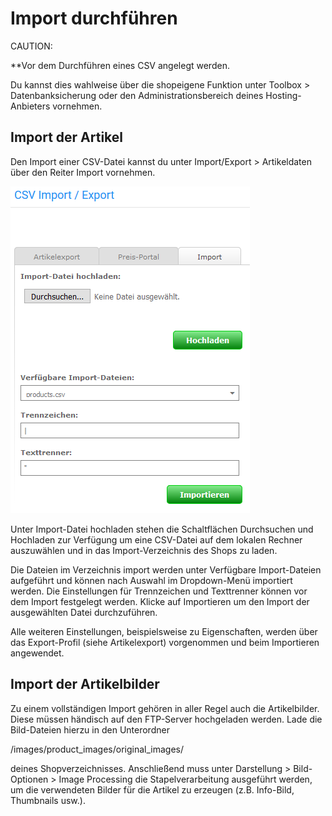 # Import durchführen 

CAUTION:

**Vor dem Durchführen eines CSV angelegt werden.

Du kannst dies wahlweise über die shopeigene Funktion unter Toolbox \> Datenbanksicherung oder den Administrationsbereich deines Hosting-Anbieters vornehmen.

## Import der Artikel 

Den Import einer CSV-Datei kannst du unter Import/Export \> Artikeldaten über den Reiter Import vornehmen.

![](Bilder/Abb113_ArtikelImportieren.PNG "Artikel importieren")

Unter Import-Datei hochladen stehen die Schaltflächen Durchsuchen und Hochladen zur Verfügung um eine CSV-Datei auf dem lokalen Rechner auszuwählen und in das Import-Verzeichnis des Shops zu laden.

Die Dateien im Verzeichnis import werden unter Verfügbare Import-Dateien aufgeführt und können nach Auswahl im Dropdown-Menü importiert werden. Die Einstellungen für Trennzeichen und Texttrenner können vor dem Import festgelegt werden. Klicke auf Importieren um den Import der ausgewählten Datei durchzuführen.

Alle weiteren Einstellungen, beispielsweise zu Eigenschaften, werden über das Export-Profil \(siehe Artikelexport\) vorgenommen und beim Importieren angewendet.

## Import der Artikelbilder 

Zu einem vollständigen Import gehören in aller Regel auch die Artikelbilder. Diese müssen händisch auf den FTP-Server hochgeladen werden. Lade die Bild-Dateien hierzu in den Unterordner

/images/product\_images/original\_images/

deines Shopverzeichnisses. Anschließend muss unter Darstellung \> Bild-Optionen \> Image Processing die Stapelverarbeitung ausgeführt werden, um die verwendeten Bilder für die Artikel zu erzeugen \(z.B. Info-Bild, Thumbnails usw.\).



